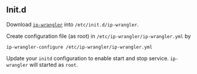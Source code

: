## Init.d

Download [`ip-wrangler`](https://github.com/dice-cyfronet/ip-wrangler/support/initd/ip-wrangler)
into `/etc/init.d/ip-wrangler`.

Create configuration file (as root) in `/etc/ip-wrangler/ip-wrangler.yml` by

    ip-wrangler-configure /etc/ip-wrangler/ip-wrangler.yml

Update your `initd` configuration to enable start and stop service. `ip-wrangler` will started as `root`.
